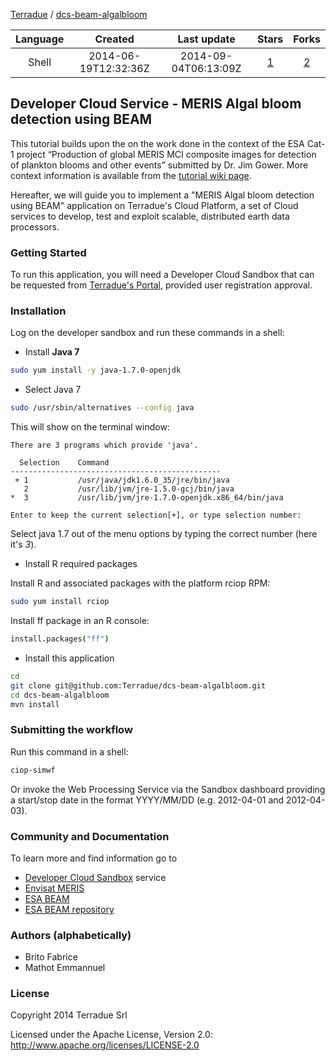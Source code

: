 
[Terradue](https://github.com/Terradue) / [dcs-beam-algalbloom](https://github.com/Terradue/dcs-beam-algalbloom)

|    Language   | Created       | Last update | Stars          | Forks          | 
|:-------------:|:-------------:|:-----------:|:--------------:|:--------------:|
| Shell  | 2014-06-19T12:32:36Z  | 2014-09-04T06:13:09Z  | [1](https://github.com/Terradue/dcs-beam-algalbloom/stargazers) | [2](https://github.com/Terradue/dcs-beam-algalbloom/network) |


## Developer Cloud Service - MERIS Algal bloom detection using BEAM

This tutorial builds upon the on the work done in the context of the ESA Cat-1 project “Production of global MERIS MCI composite images for detection of plankton blooms and other events” submitted by Dr. Jim Gower. More context information is available from the [tutorial wiki page](https://github.com/Terradue/dcs-beam-algalbloom/wiki).

Hereafter, we will guide you to implement a "MERIS Algal bloom detection using BEAM" application on Terradue's Cloud Platform, a set of Cloud services to develop, test and exploit scalable, distributed earth data processors. 

### Getting Started 

To run this application, you will need a Developer Cloud Sandbox that can be requested from [Terradue's Portal](http://www.terradue.com/partners), provided user registration approval. 

### Installation 

Log on the developer sandbox and run these commands in a shell:

* Install **Java 7**

```bash
sudo yum install -y java-1.7.0-openjdk
```

* Select Java 7

```bash
sudo /usr/sbin/alternatives --config java
```
This will show on the terminal window:

```
There are 3 programs which provide 'java'.

  Selection    Command
-----------------------------------------------
 + 1           /usr/java/jdk1.6.0_35/jre/bin/java
   2           /usr/lib/jvm/jre-1.5.0-gcj/bin/java
*  3           /usr/lib/jvm/jre-1.7.0-openjdk.x86_64/bin/java

Enter to keep the current selection[+], or type selection number:
```

Select java 1.7 out of the menu options by typing the correct number (here it's *3*).

* Install R required packages

Install R and associated packages with the platform rciop RPM:

```bash
sudo yum install rciop
```

Install ff package in an R console:

```coffee
install.packages("ff")
```

* Install this application

```bash
cd
git clone git@github.com:Terradue/dcs-beam-algalbloom.git
cd dcs-beam-algalbloom
mvn install
```

### Submitting the workflow

Run this command in a shell:

```bash
ciop-simwf
```

Or invoke the Web Processing Service via the Sandbox dashboard providing a start/stop date in the format YYYY/MM/DD (e.g. 2012-04-01 and 2012-04-03).

### Community and Documentation

To learn more and find information go to 

* [Developer Cloud Sandbox](http://docs.terradue.com/developer) service 
* [Envisat MERIS](https://earth.esa.int/web/guest/missions/esa-operational-eo-missions/envisat/instruments/meris)
* [ESA BEAM](https://earth.esa.int/web/guest/software-tools)
* [ESA BEAM repository](https://github.com/bcdev/beam)

### Authors (alphabetically)

* Brito Fabrice
* Mathot Emmannuel

### License

Copyright 2014 Terradue Srl

Licensed under the Apache License, Version 2.0: http://www.apache.org/licenses/LICENSE-2.0

